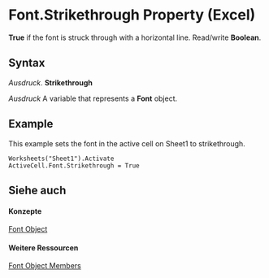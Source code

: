 
# Font.Strikethrough Property (Excel)

 **True** if the font is struck through with a horizontal line. Read/write **Boolean**.


## Syntax

 _Ausdruck_. **Strikethrough**

 _Ausdruck_ A variable that represents a **Font** object.


## Example

This example sets the font in the active cell on Sheet1 to strikethrough.


```
Worksheets("Sheet1").Activate 
ActiveCell.Font.Strikethrough = True
```


## Siehe auch


#### Konzepte


[Font Object](f4788ba4-1c4c-2f03-4d73-194bc9316825.md)
#### Weitere Ressourcen


[Font Object Members](http://msdn.microsoft.com/library/537d89ae-59c5-0420-029a-32a2c385f02c%28Office.15%29.aspx)